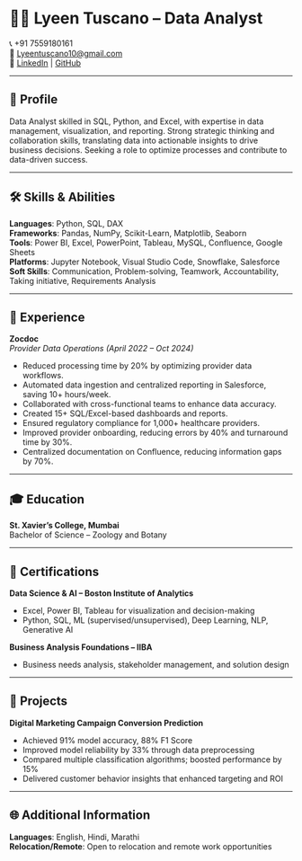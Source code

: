 # 👩‍💻 Lyeen Tuscano – Data Analyst

📞 +91 7559180161  
📧 [Lyeentuscano10@gmail.com](mailto:Lyeentuscano10@gmail.com)  
🔗 [LinkedIn](https://www.linkedin.com/in/lyeen-tuscano) | [GitHub](https://github.com/Lyn-Tuscano)  

---

## 🧠 Profile

Data Analyst skilled in SQL, Python, and Excel, with expertise in data management, visualization, and reporting. Strong strategic thinking and collaboration skills, translating data into actionable insights to drive business decisions. Seeking a role to optimize processes and contribute to data-driven success.

---

## 🛠️ Skills & Abilities

**Languages**: Python, SQL, DAX  
**Frameworks**: Pandas, NumPy, Scikit-Learn, Matplotlib, Seaborn  
**Tools**: Power BI, Excel, PowerPoint, Tableau, MySQL, Confluence, Google Sheets  
**Platforms**: Jupyter Notebook, Visual Studio Code, Snowflake, Salesforce  
**Soft Skills**: Communication, Problem-solving, Teamwork, Accountability, Taking initiative, Requirements Analysis

---

## 💼 Experience

**Zocdoc**  
*Provider Data Operations (April 2022 – Oct 2024)*  
- Reduced processing time by 20% by optimizing provider data workflows.  
- Automated data ingestion and centralized reporting in Salesforce, saving 10+ hours/week.  
- Collaborated with cross-functional teams to enhance data accuracy.  
- Created 15+ SQL/Excel-based dashboards and reports.  
- Ensured regulatory compliance for 1,000+ healthcare providers.  
- Improved provider onboarding, reducing errors by 40% and turnaround time by 30%.  
- Centralized documentation on Confluence, reducing information gaps by 70%.

---

## 🎓 Education

**St. Xavier’s College, Mumbai**  
Bachelor of Science – Zoology and Botany

---

## 📜 Certifications

**Data Science & AI – Boston Institute of Analytics**  
- Excel, Power BI, Tableau for visualization and decision-making  
- Python, SQL, ML (supervised/unsupervised), Deep Learning, NLP, Generative AI

**Business Analysis Foundations – IIBA**  
- Business needs analysis, stakeholder management, and solution design

---

## 🧪 Projects

**Digital Marketing Campaign Conversion Prediction**  
- Achieved 91% model accuracy, 88% F1 Score  
- Improved model reliability by 33% through data preprocessing  
- Compared multiple classification algorithms; boosted performance by 15%  
- Delivered customer behavior insights that enhanced targeting and ROI

---

## 🌐 Additional Information

**Languages**: English, Hindi, Marathi  
**Relocation/Remote**: Open to relocation and remote work opportunities  

